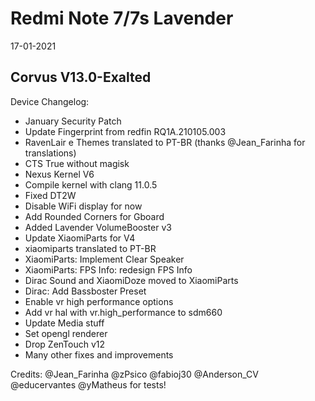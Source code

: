 # Redmi Note 7/7s Lavender 

17-01-2021

## Corvus V13.0-Exalted
Device Changelog:

* January Security Patch
* Update Fingerprint from redfin RQ1A.210105.003
* RavenLair e Themes translated to PT-BR (thanks @Jean_Farinha for translations)
* CTS True without magisk
* Nexus Kernel V6
* Compile kernel with clang 11.0.5
* Fixed DT2W
* Disable WiFi display for now
* Add Rounded Corners for Gboard
* Added Lavender VolumeBooster v3
* Update XiaomiParts for V4
* xiaomiparts translated to PT-BR
* XiaomiParts: Implement Clear Speaker
* XiaomiParts: FPS Info: redesign FPS Info
* Dirac Sound and XiaomiDoze moved to XiaomiParts
* Dirac: Add Bassboster Preset
* Enable vr high performance options
* Add vr hal with vr.high_performance to sdm660
* Update Media stuff
* Set opengl renderer
* Drop ZenTouch v12
* Many other fixes and improvements

Credits: 
@Jean_Farinha @zPsico @fabioj30 @Anderson_CV @educervantes @yMatheus for tests!
